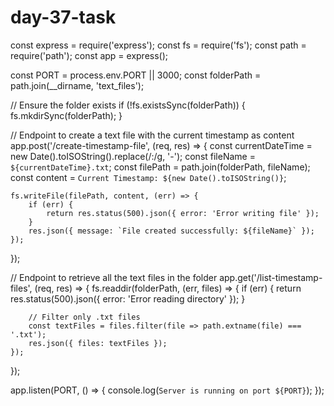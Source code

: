 # day-37-task
const express = require('express');
const fs = require('fs');
const path = require('path');
const app = express();

const PORT = process.env.PORT || 3000;
const folderPath = path.join(__dirname, 'text_files');

// Ensure the folder exists
if (!fs.existsSync(folderPath)) {
    fs.mkdirSync(folderPath);
}

// Endpoint to create a text file with the current timestamp as content
app.post('/create-timestamp-file', (req, res) => {
    const currentDateTime = new Date().toISOString().replace(/:/g, '-');
    const fileName = `${currentDateTime}.txt`;
    const filePath = path.join(folderPath, fileName);
    const content = `Current Timestamp: ${new Date().toISOString()}`;

    fs.writeFile(filePath, content, (err) => {
        if (err) {
            return res.status(500).json({ error: 'Error writing file' });
        }
        res.json({ message: `File created successfully: ${fileName}` });
    });
});

// Endpoint to retrieve all the text files in the folder
app.get('/list-timestamp-files', (req, res) => {
    fs.readdir(folderPath, (err, files) => {
        if (err) {
            return res.status(500).json({ error: 'Error reading directory' });
        }

        // Filter only .txt files
        const textFiles = files.filter(file => path.extname(file) === '.txt');
        res.json({ files: textFiles });
    });
});

app.listen(PORT, () => {
    console.log(`Server is running on port ${PORT}`);
});
